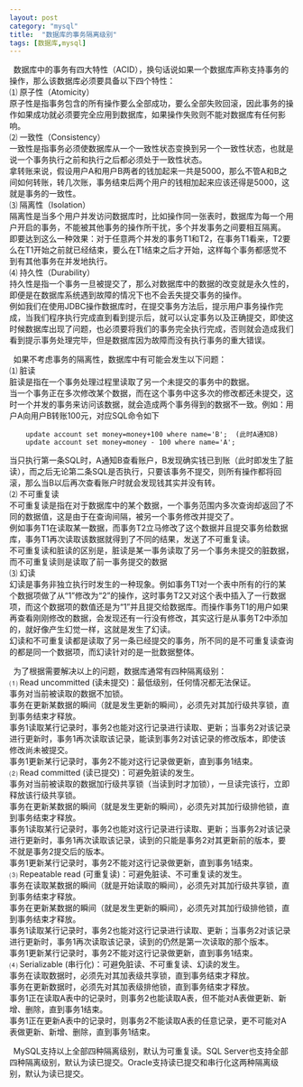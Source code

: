 ```yaml
---
layout: post
category: "mysql"
title:  "数据库的事务隔离级别"
tags: [数据库,mysql]
---
```


&#8194;数据库中的事务有四大特性（ACID），换句话说如果一个数据库声称支持事务的操作，那么该数据库必须要具备以下四个特性：  
⑴ 原子性（Atomicity）  
原子性是指事务包含的所有操作要么全部成功，要么全部失败回滚，因此事务的操作如果成功就必须要完全应用到数据库，如果操作失败则不能对数据库有任何影响。  
⑵ 一致性（Consistency）   
一致性是指事务必须使数据库从一个一致性状态变换到另一个一致性状态，也就是说一个事务执行之前和执行之后都必须处于一致性状态。  
拿转账来说，假设用户A和用户B两者的钱加起来一共是5000，那么不管A和B之间如何转账，转几次账，事务结束后两个用户的钱相加起来应该还得是5000，这就是事务的一致性。  
⑶ 隔离性（Isolation）  
隔离性是当多个用户并发访问数据库时，比如操作同一张表时，数据库为每一个用户开启的事务，不能被其他事务的操作所干扰，多个并发事务之间要相互隔离。  
即要达到这么一种效果：对于任意两个并发的事务T1和T2，在事务T1看来，T2要么在T1开始之前就已经结束，要么在T1结束之后才开始，这样每个事务都感觉不到有其他事务在并发地执行。  
⑷ 持久性（Durability）  
持久性是指一个事务一旦被提交了，那么对数据库中的数据的改变就是永久性的，即便是在数据库系统遇到故障的情况下也不会丢失提交事务的操作。   
例如我们在使用JDBC操作数据库时，在提交事务方法后，提示用户事务操作完成，当我们程序执行完成直到看到提示后，就可以认定事务以及正确提交，即使这时候数据库出现了问题，也必须要将我们的事务完全执行完成，否则就会造成我们看到提示事务处理完毕，但是数据库因为故障而没有执行事务的重大错误。

&#8194;如果不考虑事务的隔离性，数据库中有可能会发生以下问题：  
⑴ 脏读  
脏读是指在一个事务处理过程里读取了另一个未提交的事务中的数据。  
当一个事务正在多次修改某个数据，而在这个事务中这多次的修改都还未提交，这时一个并发的事务来访问该数据，就会造成两个事务得到的数据不一致。例如：用户A向用户B转账100元，对应SQL命令如下

```
    update account set money=money+100 where name='B';  (此时A通知B)
    update account set money=money - 100 where name='A';
```
当只执行第一条SQL时，A通知B查看账户，B发现确实钱已到账（此时即发生了脏读），而之后无论第二条SQL是否执行，只要该事务不提交，则所有操作都将回滚，那么当B以后再次查看账户时就会发现钱其实并没有转。    
⑵ 不可重复读   
不可重复读是指在对于数据库中的某个数据，一个事务范围内多次查询却返回了不同的数据值，这是由于在查询间隔，被另一个事务修改并提交了。  
例如事务T1在读取某一数据，而事务T2立马修改了这个数据并且提交事务给数据库，事务T1再次读取该数据就得到了不同的结果，发送了不可重复读。  
不可重复读和脏读的区别是，脏读是某一事务读取了另一个事务未提交的脏数据，而不可重复读则是读取了前一事务提交的数据   
⑶ 幻读   
幻读是事务非独立执行时发生的一种现象。例如事务T1对一个表中所有的行的某个数据项做了从“1”修改为“2”的操作，这时事务T2又对这个表中插入了一行数据项，而这个数据项的数值还是为“1”并且提交给数据库。而操作事务T1的用户如果再查看刚刚修改的数据，会发现还有一行没有修改，其实这行是从事务T2中添加的，就好像产生幻觉一样，这就是发生了幻读。  
幻读和不可重复读都是读取了另一条已经提交的事务，所不同的是不可重复读查询的都是同一个数据项，而幻读针对的是一批数据整体。 
 
&#8194;为了根据需要解决以上的问题，数据库通常有四种隔离级别：  
⑴ Read uncommitted (读未提交)：最低级别，任何情况都无法保证。    
事务对当前被读取的数据不加锁。   
事务在更新某数据的瞬间（就是发生更新的瞬间），必须先对其加行级共享锁，直到事务结束才释放。  
事务1读取某行记录时，事务2也能对这行记录进行读取、更新；当事务2对该记录进行更新时，事务1再次读取该记录，能读到事务2对该记录的修改版本，即使该修改尚未被提交。  
事务1更新某行记录时，事务2不能对这行记录做更新，直到事务1结束。  
⑵ Read committed (读已提交)：可避免脏读的发生。   
事务对当前被读取的数据加行级共享锁（当读到时才加锁），一旦读完该行，立即释放该行级共享锁。   
事务在更新某数据的瞬间（就是发生更新的瞬间），必须先对其加行级排他锁，直到事务结束才释放。  
事务1读取某行记录时，事务2也能对这行记录进行读取、更新；当事务2对该记录进行更新时，事务1再次读取该记录，读到的只能是事务2对其更新前的版本，要不就是事务2提交后的版本。  
事务1更新某行记录时，事务2不能对这行记录做更新，直到事务1结束。   
⑶ Repeatable read (可重复读)：可避免脏读、不可重复读的发生。    
事务在读取某数据的瞬间（就是开始读取的瞬间），必须先对其加行级共享锁，直到事务结束才释放。   
事务在更新某数据的瞬间（就是发生更新的瞬间），必须先对其加行级排他锁，直到事务结束才释放。   
事务1读取某行记录时，事务2也能对这行记录进行读取、更新；当事务2对该记录进行更新时，事务1再次读取该记录，读到的仍然是第一次读取的那个版本。   
事务1更新某行记录时，事务2不能对这行记录做更新，直到事务1结束。   
⑷ Serializable (串行化)：可避免脏读、不可重复读、幻读的发生。  
事务在读取数据时，必须先对其加表级共享锁，直到事务结束才释放。  
事务在更新数据时，必须先对其加表级排他锁，直到事务结束才释放。  
事务1正在读取A表中的记录时，则事务2也能读取A表，但不能对A表做更新、新增、删除，直到事务1结束。  
事务1正在更新A表中的记录时，则事务2不能读取A表的任意记录，更不可能对A表做更新、新增、删除，直到事务1结束。  

&#8194;MySQL支持以上全部四种隔离级别，默认为可重复读。SQL Server也支持全部四种隔离级别，默认为读已提交。Oracle支持读已提交和串行化这两种隔离级别，默认为读已提交。
